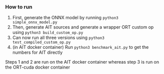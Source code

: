 ### How to run
1. First, generate the ONNX model by running `python3 simple_onnx_model.py`
2. Then, generate AIT sources and generate a wrapper ORT custom op using `python3 build_custom_op.py`
3. Can now run all three versions using `python3 test_compiled_custom_op.py`
4. (in AIT docker container) Run `python3 benchmark_ait.py` to get the numbers for AIT directly

Steps 1 and 2 are run on the AIT docker container whereas step 3 is run on the ORT-cuda docker container